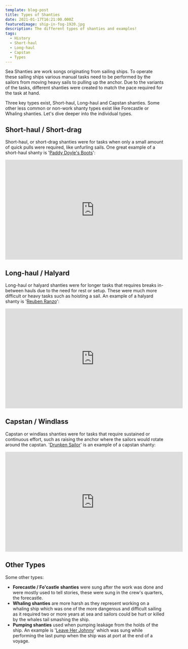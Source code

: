 ```yaml
---
template: blog-post
title: Types of Shanties
date: 2021-01-17T16:21:00.000Z
featuredimage: ship-in-fog-1920.jpg
description: The different types of shanties and examples!
tags:
  - History
  - Short-haul
  - Long-haul
  - Capstan
  - Types
---
```

Sea Shanties are work songs originating from sailing ships. To operate these sailing ships various manual tasks need to be performed by the sailors from moving heavy sails to pulling up the anchor. Due to the variants of the tasks, different shanties were created to match the pace required for the task at hand. 

Three key types exist, Short-haul, Long-haul and Capstan shanties. Some other less common or non-work shanty types exist like Forecastle or Whaling shanties. Let's dive deeper into the individual types.

## Short-haul / Short-drag

Short-haul, or short-drag shanties were for tasks when only a small amount of quick pulls were required, like unfurling sails. One great example of a short-haul shanty is '[Paddy Doyle's Boots](https://www.songsoftheseas.com/paddy-doyle-1/)':

<iframe width="560" height="315" src="https://www.youtube.com/embed/oJbB1NpqaYU" frameborder="0" allow="accelerometer; autoplay; clipboard-write; encrypted-media; gyroscope; picture-in-picture" allowfullscreen></iframe>

## Long-haul / Halyard

Long-haul or halyard shanties were for longer tasks that requires breaks in-between hauls due to the need for rest or setup. These were much more difficult or heavy tasks such as hoisting a sail. An example of a halyard shanty is '[Reuben Ranzo](https://www.songsoftheseas.com/poor-old-reuben-ranzo-1/)':

<iframe width="560" height="315" src="https://www.youtube.com/embed/xB0RhJaRnEk" frameborder="0" allow="accelerometer; autoplay; clipboard-write; encrypted-media; gyroscope; picture-in-picture" allowfullscreen></iframe>

## Capstan / Windlass

Capstan or windlass shanties were for tasks that require sustained or continuous effort, such as raising the anchor where the sailors would rotate around the capstan. '[Drunken Sailor](https://www.songsoftheseas.com/drunken-sailor-1/)' is an example of a capstan shanty:

<iframe width="560" height="315" src="https://www.youtube.com/embed/qGyPuey-1Jw" frameborder="0" allow="accelerometer; autoplay; clipboard-write; encrypted-media; gyroscope; picture-in-picture" allowfullscreen></iframe>

## Other Types

Some other types:

* **Forecastle / Fo'castle** **shanties** were sung after the work was done and were mostly used to tell stories, these were sung in the crew's quarters, the forecastle.
* **Whaling shanties** are more harsh as they represent working on a whaling ship which was one of the more dangerous and difficult sailing as it required two or more years at sea and sailors could be hurt or killed by the whales tail smashing the ship.
* **Pumping shanties** used when pumping leakage from the holds of the ship. An example is '[Leave Her Johnny](https://www.songsoftheseas.com/leave-her-johnny-1/)' which was sung while performing the last pump when the ship was at port at the end of a voyage.